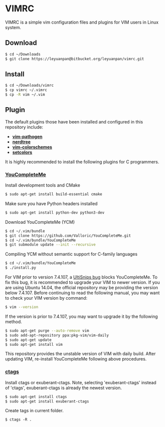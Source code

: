 # VIMRC #

VIMRC is a simple vim configuration files and plugins for VIM users in Linux system.

## Download ##
```bash
$ cd ~/Downloads
$ git clone https://leyuanpan@bitbucket.org/leyuanpan/vimrc.git
```

## Install ##
```bash
$ cd ~/Downloads/vimrc
$ cp vimrc ~/.vimrc
$ cp -R vim ~/.vim
```

## Plugin ##
The default plugins those have been installed and configured in this repository include:

* [**vim-pathogen**](https://github.com/tpope/vim-pathogen)
* [**nerdtree**](https://github.com/scrooloose/nerdtree)
* [**vim-colorschemes**](https://github.com/flazz/vim-colorschemes)
* [**setcolors**](http://vim.wikia.com/wiki/Switch_color_schemes)

It is highly recommended to install the following plugins for C programmers.
### [**YouCompleteMe**](https://github.com/Valloric/YouCompleteMe) ###
Install development tools and CMake
```bash
$ sudo apt-get install build-essential cmake
```
Make sure you have Python headers installed
```bash
$ sudo apt-get install python-dev python3-dev
```
Download YouCompleteMe (YCM)
```bash
$ cd ~/.vim/bundle
$ git clone https://github.com/Valloric/YouCompleteMe.git
$ cd ~/.vim/bundle/YouCompleteMe
$ git submodule update --init --recursive
```
Compiling YCM without semantic support for C-family languages
```bash
$ cd ~/.vim/bundle/YouCompleteMe
$ ./install.py
```
For VIM prior to version 7.4.107, a [UltiSnips bug](https://github.com/Valloric/YouCompleteMe/issues/2337) blocks YouCompleteMe. To fix this bug, it is recommended to upgrade your VIM to newer version. If you are using Ubuntu 14.04, the official repository may be providing the version below 7.4.107. Before continuing to read the following manual, you may want to check your VIM version by command:
```bash
$ vim --version
```
If the version is prior to 7.4.107, you may want to upgrade it by the following method.
```bash
$ sudo apt-get purge --auto-remove vim
$ sudo add-apt-repository ppa:pkg-vim/vim-daily
$ sudo apt-get update
$ sudo apt-get install vim
```
This repository provides the unstable version of VIM with daily build. After updating VIM, re-install YouCompleteMe following above procedures.

### [**ctags**](http://ctags.sourceforge.net/) ###
Install ctags or exuberant-ctags. Note, selecting 'exuberant-ctags' instead of 'ctags', exuberant-ctags is already the newest version.
```bash
$ sudo apt-get install ctags
$ sudo apt-get install exuberant-ctags
```
Create tags in current folder.
```
$ ctags -R .
```